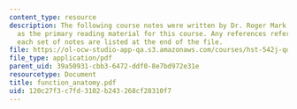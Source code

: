 ```yaml
---
content_type: resource
description: The following course notes were written by Dr. Roger Mark. These serve
  as the primary reading material for this course. Any references referred to within
  each set of notes are listed at the end of the file.
file: https://ol-ocw-studio-app-qa.s3.amazonaws.com/courses/hst-542j-quantitative-physiology-organ-transport-systems-spring-2004/120c27f3c7fd3102b243268cf28310f7_function_anatomy.pdf
file_type: application/pdf
parent_uid: 39a50931-cbb3-6472-ddf0-8e7bd972e31e
resourcetype: Document
title: function_anatomy.pdf
uid: 120c27f3-c7fd-3102-b243-268cf28310f7
---
```

